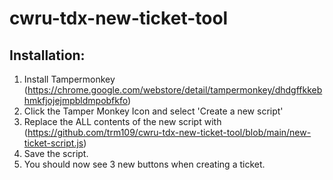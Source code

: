 # cwru-tdx-new-ticket-tool


## Installation:
1. Install Tampermonkey (https://chrome.google.com/webstore/detail/tampermonkey/dhdgffkkebhmkfjojejmpbldmpobfkfo)
2. Click the Tamper Monkey Icon and select 'Create a new script'
3. Replace the ALL contents of the new script with (https://github.com/trm109/cwru-tdx-new-ticket-tool/blob/main/new-ticket-script.js)
4. Save the script.
5. You should now see 3 new buttons when creating a ticket.
